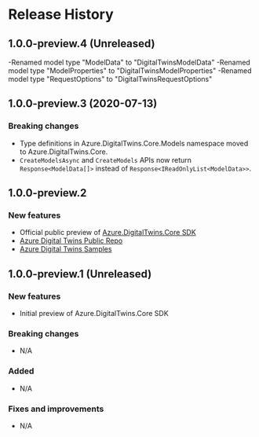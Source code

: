 # Release History

## 1.0.0-preview.4 (Unreleased)
-Renamed model type "ModelData" to "DigitalTwinsModelData"
-Renamed model type "ModelProperties" to "DigitalTwinsModelProperties"
-Renamed model type "RequestOptions" to "DigitalTwinsRequestOptions"

## 1.0.0-preview.3 (2020-07-13)

### Breaking changes

- Type definitions in Azure.DigitalTwins.Core.Models namespace moved to Azure.DigitalTwins.Core.
- `CreateModelsAsync` and `CreateModels` APIs now return `Response<ModelData[]>` instead of `Response<IReadOnlyList<ModelData>>`.

## 1.0.0-preview.2

### New features

- Official public preview of [Azure.DigitalTwins.Core SDK](https://www.nuget.org/packages/Azure.DigitalTwins.Core)
- [Azure Digital Twins Public Repo](https://github.com/Azure/azure-sdk-for-net/tree/master/sdk/digitaltwins/Azure.DigitalTwins.Core)
- [Azure Digital Twins Samples](https://github.com/Azure/azure-sdk-for-net/tree/master/sdk/digitaltwins/Azure.DigitalTwins.Core/samples)

## 1.0.0-preview.1 (Unreleased)

### New features

- Initial preview of Azure.DigitalTwins.Core SDK

### Breaking changes

- N/A

### Added

- N/A

### Fixes and improvements

- N/A
